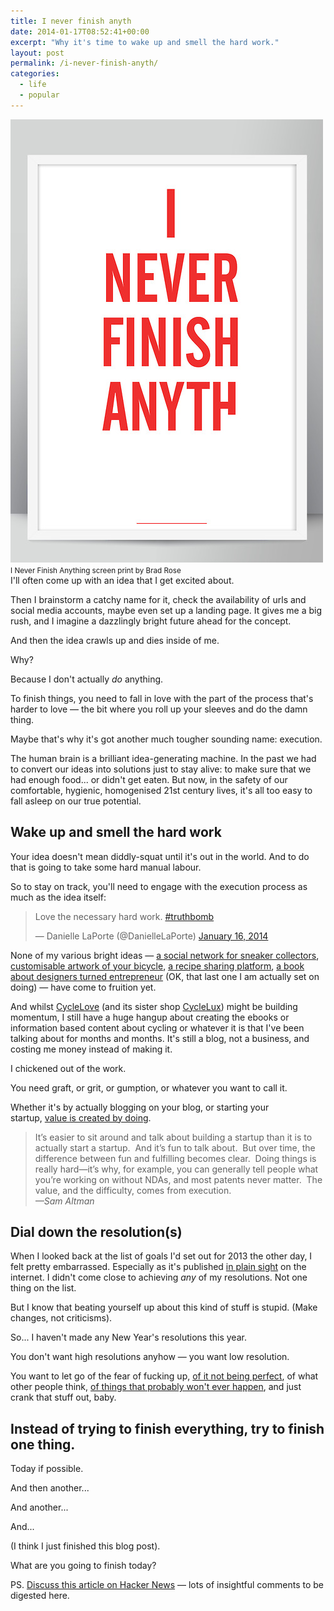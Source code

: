 ```yaml
---
title: I never finish anyth
date: 2014-01-17T08:52:41+00:00
excerpt: "Why it's time to wake up and smell the hard work."
layout: post
permalink: /i-never-finish-anyth/
categories:
  - life
  - popular
---
```

<img src="/media/ineverfinishanyth.jpg" alt="I Never Finish Anything screen print by Brad Rose"/>   
<small>I Never Finish Anything screen print by Brad Rose</small>  
<br>
I'll often come up with an idea that I get excited about.

Then I brainstorm a catchy name for it, check the availability of urls and social media accounts, maybe even set up a landing page. It gives me a big rush, and I imagine a dazzlingly bright future ahead for the concept.&nbsp;

And then the idea crawls up and dies inside of me.

Why?

Because I don't actually&nbsp;<em>do</em> anything.&nbsp;

To finish things, you need to fall in love with the part of the process that's harder to love — the bit where you roll up your sleeves and do the damn thing.

Maybe that's why it's got another much tougher sounding name: execution.

The human brain is a brilliant idea-generating machine. In the past we had to convert our ideas into solutions just to stay alive: to make sure that we had enough food... or didn't get eaten. But now, in the safety of our comfortable, hygienic, homogenised 21st century lives, it's all too easy to fall asleep on our true potential.

<h2>Wake up and smell the hard work</h2>

Your idea doesn't mean diddly-squat until it's out in the world. And to do that is going to take some hard manual labour.

So to stay on track, you'll need to engage with the execution process as much as the idea itself:

<blockquote class="twitter-tweet">Love the necessary hard work. <a href="https://twitter.com/search?q=%23truthbomb&amp;src=hash">#truthbomb</a>

— Danielle LaPorte (@DanielleLaPorte) <a href="https://twitter.com/DanielleLaPorte/statuses/423862942543904768">January 16, 2014</a></blockquote>
<script async="" src="//platform.twitter.com/widgets.js" charset="utf-8"></script>

None of my various bright ideas — <a href="http://www.sneakergeeks.com/">a social network for sneaker collectors</a>, <a href="http://my.cyclelove.net/">customisable artwork of your bicycle</a>, <a href="http://yyyummy.com/">a recipe sharing platform</a>, <a href="http://greig.cc/undesign/">a book about designers turned entrepreneur</a> (OK, that last one I am actually set on doing) — have come to fruition yet.

And whilst <a href="http://www.cyclelove.cc/">CycleLove</a>&nbsp;(and its sister shop <a href="http://cyclelux.cc/">CycleLux</a>) might be building momentum, I still have a huge hangup about creating the ebooks or information based content about cycling or whatever it is that I've been talking about for months and months. It's still a blog, not a business, and costing me money instead of making it.

I chickened out of the work.

You need graft, or grit, or gumption, or whatever you want to call it.

Whether it's by actually blogging on your blog, or starting your startup,&nbsp;<a href="http://blog.samaltman.com/value-is-created-by-doing">value is created by doing</a>.&nbsp;

<blockquote>It’s easier to sit around and talk about building a startup than it is to actually start a startup.&nbsp; And it’s fun to talk about.&nbsp; But over time, the difference between fun and fulfilling becomes clear.&nbsp; Doing things is really hard—it’s why, for example, you can generally tell people what you’re working on without NDAs, and most patents never matter.&nbsp; The value, and the difficulty, comes from execution.<br /><em>—Sam Altman</em></blockquote>

<h2>Dial down the resolution(s)</h2>

<p>When I looked back at the list of goals I'd set out for 2013 the other day, I felt pretty embarrassed. Especially as it's published <a href="https://twitter.com/j_greig/status/287640604102512640">in plain sight</a> on the internet. I didn't come close to achieving <em>any</em> of my resolutions. Not one thing on the list.

But I know that beating yourself up about this kind of stuff is stupid. (Make changes, not criticisms).

So... I haven't made any New Year's resolutions this year.

You don't want high resolutions anyhow — you want low resolution.

You want to let go of the fear of fucking up, <a href="http://greig.cc/journal/2013/1/dont-make-it-perfect-just-make-it-now">of it not being perfect</a>, of what other people think, <a href="http://www.marcandangel.com/2013/12/05/9-fears-you-will-regret-never-facing">of things that probably won't ever happen</a>, and just crank that stuff out, baby.

## Instead of trying to finish everything, try to finish one thing.

<p>Today if possible. </p>

<p>And then another...</p>  

<p>And another...</p>  

<p>And...</p>  

<p>(I think I just finished this blog post).</p>  

<p>What are you going to finish today?</p>

<p>PS.&nbsp;<a href="https://news.ycombinator.com/item?id=7075537">Discuss this article on Hacker News</a>&nbsp;— lots of insightful comments to be digested here.</p>

